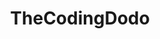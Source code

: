 ---
title:       TheCodingDodo
permalink:   /
description: Tutorials and interactive demos for several branches of computer science, including game and web development.
pages:       [all-posts]
---